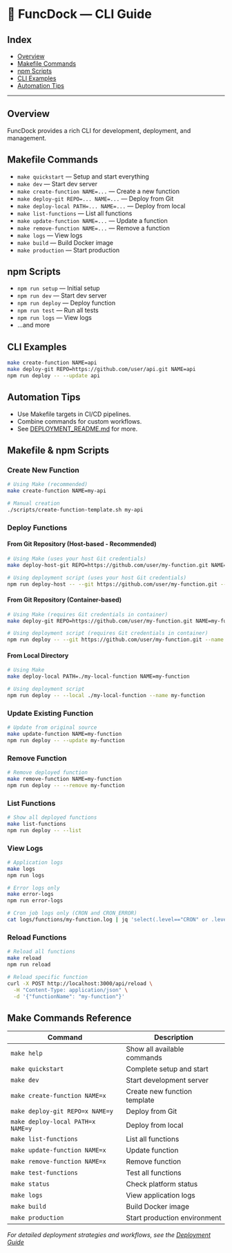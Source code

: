 # 🚀 FuncDock — CLI Guide

## Index
- [Overview](#overview)
- [Makefile Commands](#makefile-commands)
- [npm Scripts](#npm-scripts)
- [CLI Examples](#cli-examples)
- [Automation Tips](#automation-tips)

---

## Overview
FuncDock provides a rich CLI for development, deployment, and management.

## Makefile Commands
- `make quickstart` — Setup and start everything
- `make dev` — Start dev server
- `make create-function NAME=...` — Create a new function
- `make deploy-git REPO=... NAME=...` — Deploy from Git
- `make deploy-local PATH=... NAME=...` — Deploy from local
- `make list-functions` — List all functions
- `make update-function NAME=...` — Update a function
- `make remove-function NAME=...` — Remove a function
- `make logs` — View logs
- `make build` — Build Docker image
- `make production` — Start production

## npm Scripts
- `npm run setup` — Initial setup
- `npm run dev` — Start dev server
- `npm run deploy` — Deploy function
- `npm run test` — Run all tests
- `npm run logs` — View logs
- ...and more

## CLI Examples
```bash
make create-function NAME=api
make deploy-git REPO=https://github.com/user/api.git NAME=api
npm run deploy -- --update api
```

## Automation Tips
- Use Makefile targets in CI/CD pipelines.
- Combine commands for custom workflows.
- See [DEPLOYMENT_README.md](DEPLOYMENT_README.md) for more.

## Makefile & npm Scripts

### Create New Function
```bash
# Using Make (recommended)
make create-function NAME=my-api

# Manual creation
./scripts/create-function-template.sh my-api
```

### Deploy Functions

#### From Git Repository (Host-based - Recommended)
```bash
# Using Make (uses your host Git credentials)
make deploy-host-git REPO=https://github.com/user/my-function.git NAME=my-function

# Using deployment script (uses your host Git credentials)
npm run deploy-host -- --git https://github.com/user/my-function.git --name my-function --branch main
```

#### From Git Repository (Container-based)
```bash
# Using Make (requires Git credentials in container)
make deploy-git REPO=https://github.com/user/my-function.git NAME=my-function

# Using deployment script (requires Git credentials in container)
npm run deploy -- --git https://github.com/user/my-function.git --name my-function --branch main
```

#### From Local Directory
```bash
# Using Make  
make deploy-local PATH=./my-local-function NAME=my-function

# Using deployment script
npm run deploy -- --local ./my-local-function --name my-function
```

### Update Existing Function
```bash
# Update from original source
make update-function NAME=my-function
npm run deploy -- --update my-function
```

### Remove Function
```bash
# Remove deployed function
make remove-function NAME=my-function
npm run deploy -- --remove my-function
```

### List Functions
```bash
# Show all deployed functions
make list-functions
npm run deploy -- --list
```

### View Logs
```bash
# Application logs
make logs
npm run logs

# Error logs only  
make error-logs
npm run error-logs

# Cron job logs only (CRON and CRON_ERROR)
cat logs/functions/my-function.log | jq 'select(.level=="CRON" or .level=="CRON_ERROR")'
```

### Reload Functions
```bash
# Reload all functions
make reload
npm run reload

# Reload specific function
curl -X POST http://localhost:3000/api/reload \
  -H "Content-Type: application/json" \
  -d '{"functionName": "my-function"}'
```

## Make Commands Reference

| Command | Description |
|---------|-------------|
| `make help` | Show all available commands |
| `make quickstart` | Complete setup and start |
| `make dev` | Start development server |
| `make create-function NAME=x` | Create new function template |
| `make deploy-git REPO=x NAME=y` | Deploy from Git |
| `make deploy-local PATH=x NAME=y` | Deploy from local |
| `make list-functions` | List all functions |
| `make update-function NAME=x` | Update function |
| `make remove-function NAME=x` | Remove function |
| `make test-functions` | Test all functions |
| `make status` | Check platform status |
| `make logs` | View application logs |
| `make build` | Build Docker image |
| `make production` | Start production environment |

*For detailed deployment strategies and workflows, see the [Deployment Guide](DEPLOYMENT_README.md)* 